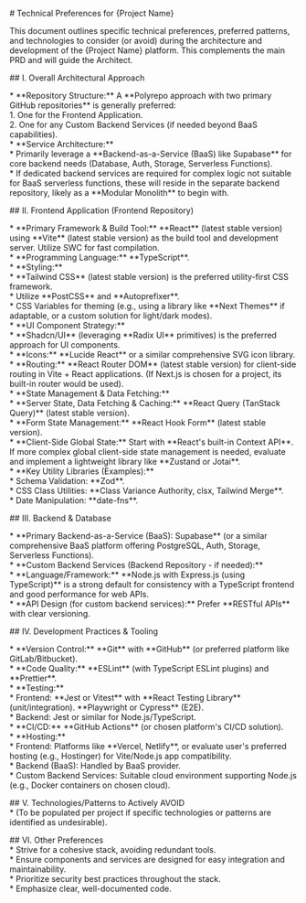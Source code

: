 
\# Technical Preferences for {Project Name}

This document outlines specific technical preferences, preferred patterns, and technologies to consider (or avoid) during the architecture and development of the {Project Name} platform. This complements the main PRD and will guide the Architect.

\#\# I. Overall Architectural Approach

\* \*\*Repository Structure:\*\* A \*\*Polyrepo approach with two primary GitHub repositories\*\* is generally preferred:  
    1\.  One for the Frontend Application.  
    2\.  One for any Custom Backend Services (if needed beyond BaaS capabilities).  
\* \*\*Service Architecture:\*\*  
    \* Primarily leverage a \*\*Backend-as-a-Service (BaaS) like Supabase\*\* for core backend needs (Database, Auth, Storage, Serverless Functions).  
    \* If dedicated backend services are required for complex logic not suitable for BaaS serverless functions, these will reside in the separate backend repository, likely as a \*\*Modular Monolith\*\* to begin with.

\#\# II. Frontend Application (Frontend Repository)

\* \*\*Primary Framework & Build Tool:\*\* \*\*React\*\* (latest stable version) using \*\*Vite\*\* (latest stable version) as the build tool and development server. Utilize SWC for fast compilation.  
\* \*\*Programming Language:\*\* \*\*TypeScript\*\*.  
\* \*\*Styling:\*\*  
    \* \*\*Tailwind CSS\*\* (latest stable version) is the preferred utility-first CSS framework.  
    \* Utilize \*\*PostCSS\*\* and \*\*Autoprefixer\*\*.  
    \* CSS Variables for theming (e.g., using a library like \*\*Next Themes\*\* if adaptable, or a custom solution for light/dark modes).  
\* \*\*UI Component Strategy:\*\*  
    \* \*\*Shadcn/UI\*\* (leveraging \*\*Radix UI\*\* primitives) is the preferred approach for UI components.  
    \* \*\*Icons:\*\* \*\*Lucide React\*\* or a similar comprehensive SVG icon library.  
\* \*\*Routing:\*\* \*\*React Router DOM\*\* (latest stable version) for client-side routing in Vite \+ React applications. (If Next.js is chosen for a project, its built-in router would be used).  
\* \*\*State Management & Data Fetching:\*\*  
    \* \*\*Server State, Data Fetching & Caching:\*\* \*\*React Query (TanStack Query)\*\* (latest stable version).  
    \* \*\*Form State Management:\*\* \*\*React Hook Form\*\* (latest stable version).  
    \* \*\*Client-Side Global State:\*\* Start with \*\*React's built-in Context API\*\*. If more complex global client-side state management is needed, evaluate and implement a lightweight library like \*\*Zustand or Jotai\*\*.  
\* \*\*Key Utility Libraries (Examples):\*\*  
    \* Schema Validation: \*\*Zod\*\*.  
    \* CSS Class Utilities: \*\*Class Variance Authority, clsx, Tailwind Merge\*\*.  
    \* Date Manipulation: \*\*date-fns\*\*.

\#\# III. Backend & Database

\* \*\*Primary Backend-as-a-Service (BaaS): Supabase\*\* (or a similar comprehensive BaaS platform offering PostgreSQL, Auth, Storage, Serverless Functions).  
\* \*\*Custom Backend Services (Backend Repository \- if needed):\*\*  
    \* \*\*Language/Framework:\*\* \*\*Node.js with Express.js (using TypeScript)\*\* is a strong default for consistency with a TypeScript frontend and good performance for web APIs.  
\* \*\*API Design (for custom backend services):\*\* Prefer \*\*RESTful APIs\*\* with clear versioning.

\#\# IV. Development Practices & Tooling

\* \*\*Version Control:\*\* \*\*Git\*\* with \*\*GitHub\*\* (or preferred platform like GitLab/Bitbucket).  
\* \*\*Code Quality:\*\* \*\*ESLint\*\* (with TypeScript ESLint plugins) and \*\*Prettier\*\*.  
\* \*\*Testing:\*\*  
    \* Frontend: \*\*Jest or Vitest\*\* with \*\*React Testing Library\*\* (unit/integration). \*\*Playwright or Cypress\*\* (E2E).  
    \* Backend: Jest or similar for Node.js/TypeScript.  
\* \*\*CI/CD:\*\* \*\*GitHub Actions\*\* (or chosen platform's CI/CD solution).  
\* \*\*Hosting:\*\*  
    \* Frontend: Platforms like \*\*Vercel, Netlify\*\*, or evaluate user's preferred hosting (e.g., Hostinger) for Vite/Node.js app compatibility.  
    \* Backend (BaaS): Handled by BaaS provider.  
    \* Custom Backend Services: Suitable cloud environment supporting Node.js (e.g., Docker containers on chosen cloud).

\#\# V. Technologies/Patterns to Actively AVOID  
\* (To be populated per project if specific technologies or patterns are identified as undesirable).

\#\# VI. Other Preferences  
\* Strive for a cohesive stack, avoiding redundant tools.  
\* Ensure components and services are designed for easy integration and maintainability.  
\* Prioritize security best practices throughout the stack.  
\* Emphasize clear, well-documented code.  
